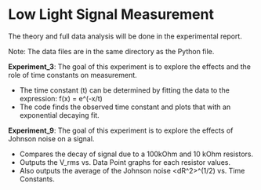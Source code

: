 # Low Light Signal Measurement
The theory and full data analysis will be done in the experimental report.

Note: The data files are in the same directory as the Python file.

**Experiment_3**: The goal of this experiment is to explore the effects and the role of time constants on measurement.
* The time constant (t) can be determined by fitting the data to the expression: f(x) = e^(-x/t)
* The code finds the observed time constant and plots that with an exponential decaying fit. 

**Experiment_9**: The goal of this experiment is to explore the effects of Johnson noise on a signal.
* Compares the decay of signal due to a 100kOhm and 10 kOhm resistors.
* Outputs the V_rms vs. Data Point graphs for each resistor values.
* Also outputs the average of the Johnson noise <dR^2>^(1/2) vs. Time Constants.
